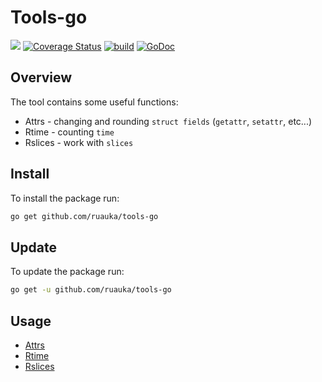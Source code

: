 # Tools-go

![](https://img.shields.io/github/go-mod/go-version/ruauka/attrs-go)
[![Coverage Status](https://codecov.io/github/ruauka/attrs-go/coverage.svg?branch=master)](https://codecov.io/gh/ruauka/attrs-go)
[![build](https://github.com/ruauka/attrs-go/actions/workflows/pipeline.yml/badge.svg)](https://github.com/ruauka/attrs-go/actions/workflows/pipeline.yml)
[![GoDoc](https://godoc.org/github.com/ruauka/attrs-go?status.svg)](https://godoc.org/github.com/ruauka/attrs-go)

## Overview

The tool contains some useful functions:

- Attrs - changing and rounding `struct fields` (`getattr`, `setattr`, etc...)
- Rtime - counting `time`
- Rslices - work with `slices`

## Install

To install the package run:

```bash
go get github.com/ruauka/tools-go
```

## Update

To update the package run:

```bash
go get -u github.com/ruauka/tools-go
```

## Usage

- [Attrs](attrs/README.md)
- [Rtime](rtime/README.md)
- [Rslices](rslices/README.md)
